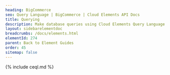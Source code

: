 ```yaml
---
heading: BigCommerce
seo: Query Language | BigCommerce | Cloud Elements API Docs
title: Querying
description: Make database queries using Cloud Elements Query Language.
layout: sidebarelementdoc
breadcrumbs: /docs/elements.html
elementId: 274
parent: Back to Element Guides
order: 45
sitemap: false
---
```


{% include ceql.md %}

